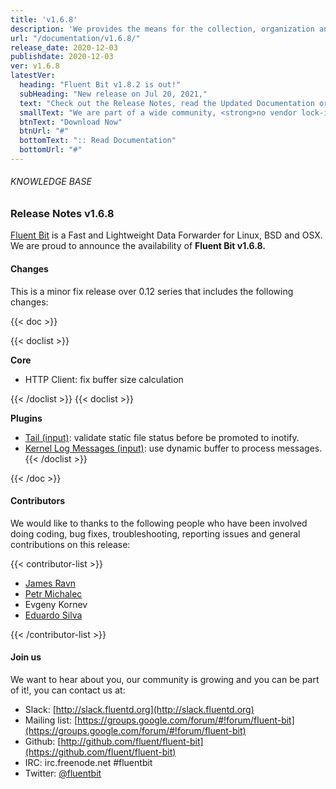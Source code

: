 ```yaml
---
title: 'v1.6.8'
description: 'We provides the means for the collection, organization and computerized retrieval of knowledgeand Lightweight Data Forwarder for Linux, BSD and OSX. We are proud to announce the availability of Fluent Bit v1.6.8.'
url: "/documentation/v1.6.8/"
release_date: 2020-12-03
publishdate: 2020-12-03
ver: v1.6.8
latestVer:
  heading: "Fluent Bit v1.8.2 is out!"
  subHeading: "New release on Jul 20, 2021,"
  text: "Check out the Release Notes, read the Updated Documentation or jump directly to the Downloads Section."
  smallText: "We are part of a wide community, <strong>no vendor lock-in.</strong>"
  btnText: "Download Now"
  btnUrl: "#"
  bottomText: ":: Read Documentation"
  bottomUrl: "#"
---
```



###### KNOWLEDGE BASE

### Release Notes v1.6.8

[Fluent Bit](https://fluentbit.io/) is a Fast and Lightweight Data Forwarder for Linux, BSD and OSX. We are proud to announce the availability of **Fluent Bit v1.6.8.**

#### Changes

This is a minor fix release over 0.12 series that includes the following changes:

{{< doc >}}

{{< doclist >}}

**Core**

* HTTP Client: fix buffer size calculation

{{< /doclist >}}
{{< doclist >}}

**Plugins**

* [Tail (input)](https://fluentbit.io/documentation/0.12/input/tail.html): validate static file status before be promoted to inotify.
* [Kernel Log Messages (input)](https://fluentbit.io/documentation/0.12/input/kmsg.html): use dynamic buffer to process messages.
{{< /doclist >}}

{{< /doc >}}

#### Contributors

We would like to thanks to the following people who have been involved doing coding, bug fixes, troubleshooting, reporting issues and general contributions on this release:

{{< contributor-list >}}

* [James Ravn](https://github.com/jsravn)
* [Petr Michalec](https://github.com/epcim)
* Evgeny Kornev
* [Eduardo Silva](https://github.com/edsiper)

{{< /contributor-list >}}

#### Join us

We want to hear about you, our community is growing and you can be part of it!, you can contact us at:

* Slack: [http://slack.fluentd.org](http://slack.fluentd.org)
* Mailing list: [https://groups.google.com/forum/#!forum/fluent-bit](https://groups.google.com/forum/#!forum/fluent-bit)
* Github: [http://github.com/fluent/fluent-bit](https://github.com/fluent/fluent-bit)
* IRC: irc.freenode.net #fluentbit
* Twitter: [@fluentbit](https://twitter.com/fluentbit)